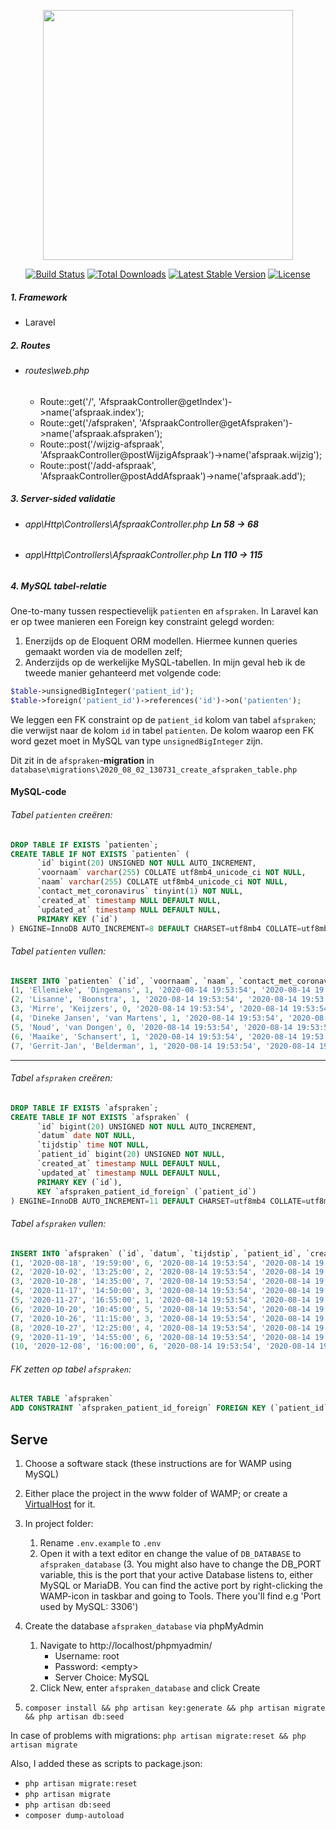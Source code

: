 <p align="center"><img src="https://res.cloudinary.com/dtfbvvkyp/image/upload/v1566331377/laravel-logolockup-cmyk-red.svg" width="400"></p>

<p align="center">
<a href="https://travis-ci.org/laravel/framework"><img src="https://travis-ci.org/laravel/framework.svg" alt="Build Status"></a>
<a href="https://packagist.org/packages/laravel/framework"><img src="https://poser.pugx.org/laravel/framework/d/total.svg" alt="Total Downloads"></a>
<a href="https://packagist.org/packages/laravel/framework"><img src="https://poser.pugx.org/laravel/framework/v/stable.svg" alt="Latest Stable Version"></a>
<a href="https://packagist.org/packages/laravel/framework"><img src="https://poser.pugx.org/laravel/framework/license.svg" alt="License"></a>
</p>

##### 1. Framework
- Laravel

##### 2. Routes
- ###### routes\web.php
    - Route::get('/', 'AfspraakController@getIndex')->name('afspraak.index');
    - Route::get('/afspraken', 'AfspraakController@getAfspraken')->name('afspraak.afspraken');
    - Route::post('/wijzig-afspraak', 'AfspraakController@postWijzigAfspraak')->name('afspraak.wijzig');
    - Route::post('/add-afspraak', 'AfspraakController@postAddAfspraak')->name('afspraak.add');

##### 3. Server-sided validatie
- ###### app\Http\Controllers\AfspraakController.php **Ln 58 -> 68**
- ###### app\Http\Controllers\AfspraakController.php **Ln 110 -> 115**

##### 4. MySQL tabel-relatie
One-to-many tussen respectievelijk `patienten` en `afspraken`.
In Laravel kan er op twee manieren een Foreign key constraint gelegd worden:
1. Enerzijds op de Eloquent ORM modellen. Hiermee kunnen queries gemaakt worden via de modellen zelf;
2. Anderzijds op de werkelijke MySQL-tabellen.
In mijn geval heb ik de tweede manier gehanteerd met volgende code:

```php
$table->unsignedBigInteger('patient_id');
$table->foreign('patient_id')->references('id')->on('patienten');
```
We leggen een FK constraint op de `patient_id` kolom van tabel `afspraken`; die verwijst naar de kolom `id` in tabel `patienten`. De kolom waarop een FK word gezet moet in MySQL van type `unsignedBigInteger` zijn.

Dit zit in de `afspraken`-**migration** in `database\migrations\2020_08_02_130731_create_afspraken_table.php`

#### MySQL-code

###### Tabel `patienten` creëren:
```sql
DROP TABLE IF EXISTS `patienten`;
CREATE TABLE IF NOT EXISTS `patienten` (
      `id` bigint(20) UNSIGNED NOT NULL AUTO_INCREMENT,
      `voornaam` varchar(255) COLLATE utf8mb4_unicode_ci NOT NULL,
      `naam` varchar(255) COLLATE utf8mb4_unicode_ci NOT NULL,
      `contact_met_coronavirus` tinyint(1) NOT NULL,
      `created_at` timestamp NULL DEFAULT NULL,
      `updated_at` timestamp NULL DEFAULT NULL,
      PRIMARY KEY (`id`)
) ENGINE=InnoDB AUTO_INCREMENT=8 DEFAULT CHARSET=utf8mb4 COLLATE=utf8mb4_unicode_ci;
```

###### Tabel `patienten` vullen:
```sql
INSERT INTO `patienten` (`id`, `voornaam`, `naam`, `contact_met_coronavirus`, `created_at`, `updated_at`) VALUES
(1, 'Ellemieke', 'Dingemans', 1, '2020-08-14 19:53:54', '2020-08-14 19:53:54'),
(2, 'Lisanne', 'Boonstra', 1, '2020-08-14 19:53:54', '2020-08-14 19:53:54'),
(3, 'Mirre', 'Keijzers', 0, '2020-08-14 19:53:54', '2020-08-14 19:53:54'),
(4, 'Dineke Jansen', 'van Martens', 1, '2020-08-14 19:53:54', '2020-08-14 19:53:54'),
(5, 'Noud', 'van Dongen', 0, '2020-08-14 19:53:54', '2020-08-14 19:53:54'),
(6, 'Maaike', 'Schansert', 1, '2020-08-14 19:53:54', '2020-08-14 19:53:54'),
(7, 'Gerrit-Jan', 'Belderman', 1, '2020-08-14 19:53:54', '2020-08-14 19:53:54');
```

---

###### Tabel `afspraken` creëren:
```sql
DROP TABLE IF EXISTS `afspraken`;
CREATE TABLE IF NOT EXISTS `afspraken` (
      `id` bigint(20) UNSIGNED NOT NULL AUTO_INCREMENT,
      `datum` date NOT NULL,
      `tijdstip` time NOT NULL,
      `patient_id` bigint(20) UNSIGNED NOT NULL,
      `created_at` timestamp NULL DEFAULT NULL,
      `updated_at` timestamp NULL DEFAULT NULL,
      PRIMARY KEY (`id`),
      KEY `afspraken_patient_id_foreign` (`patient_id`)
) ENGINE=InnoDB AUTO_INCREMENT=11 DEFAULT CHARSET=utf8mb4 COLLATE=utf8mb4_unicode_ci;
```

###### Tabel `afspraken` vullen:
```sql
INSERT INTO `afspraken` (`id`, `datum`, `tijdstip`, `patient_id`, `created_at`, `updated_at`) VALUES
(1, '2020-08-18', '19:59:00', 6, '2020-08-14 19:53:54', '2020-08-14 19:53:54'),
(2, '2020-10-02', '13:25:00', 2, '2020-08-14 19:53:54', '2020-08-14 19:53:54'),
(3, '2020-10-28', '14:35:00', 7, '2020-08-14 19:53:54', '2020-08-14 19:53:54'),
(4, '2020-11-17', '14:50:00', 3, '2020-08-14 19:53:54', '2020-08-14 19:53:54'),
(5, '2020-11-27', '16:55:00', 1, '2020-08-14 19:53:54', '2020-08-14 19:53:54'),
(6, '2020-10-20', '10:45:00', 5, '2020-08-14 19:53:54', '2020-08-14 19:53:54'),
(7, '2020-10-26', '11:15:00', 3, '2020-08-14 19:53:54', '2020-08-14 19:53:54'),
(8, '2020-10-27', '12:25:00', 4, '2020-08-14 19:53:54', '2020-08-14 19:53:54'),
(9, '2020-11-19', '14:55:00', 6, '2020-08-14 19:53:54', '2020-08-14 19:53:54'),
(10, '2020-12-08', '16:00:00', 6, '2020-08-14 19:53:54', '2020-08-14 19:53:54');
```

###### FK zetten op tabel `afspraken`:
```sql
ALTER TABLE `afspraken`
ADD CONSTRAINT `afspraken_patient_id_foreign` FOREIGN KEY (`patient_id`) REFERENCES `patienten` (`id`);
```

## Serve
1. Choose a software stack (these instructions are for WAMP using MySQL)
2. Either place the project in the www folder of WAMP; or create a [VirtualHost](http://codedecode.co.in/blog/wordpress/set-up-virtual-host-with-wamp/) for it.
3. In project folder:
    1. Rename `.env.example` to `.env`
    2. Open it with a text editor en change the value of `DB_DATABASE` to `afspraken_database`
    (3. You might also have to change the DB_PORT variable, this is the port that your active Database listens to, either MySQL or MariaDB. You can find the active port by right-clicking the WAMP-icon in taskbar and going to Tools. There you'll find e.g 'Port used by MySQL: 3306')
    
4. Create the database `afspraken_database` via phpMyAdmin
    1. Navigate to http://localhost/phpmyadmin/
        - Username: root
        - Password: \<empty\>
        - Server Choice: MySQL
    2. Click New, enter `afspraken_database` and click Create  
    
5. `composer install && php artisan key:generate && php artisan migrate && php artisan db:seed`

In case of problems with migrations: `php artisan migrate:reset && php artisan migrate`

Also, I added these as scripts to package.json:
- `php artisan migrate:reset`
- `php artisan migrate`
- `php artisan db:seed`
- `composer dump-autoload`
